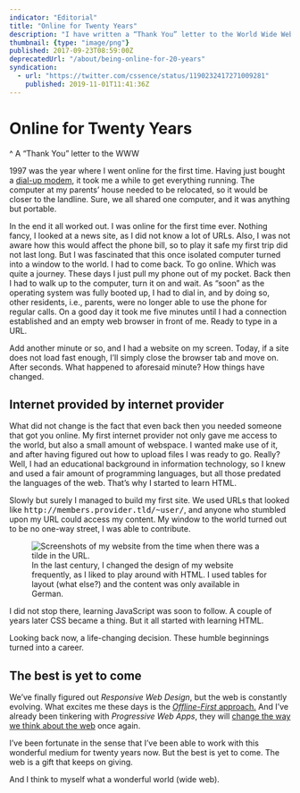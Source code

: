 ```yaml
---
indicator: "Editorial"
title: "Online for Twenty Years"
description: "I have written a “Thank You” letter to the World Wide Web."
thumbnail: {type: "image/png"}
published: 2017-09-23T08:59:00Z
deprecatedUrl: "/about/being-online-for-20-years"
syndication:
  - url: "https://twitter.com/cssence/status/1190232417271009281"
    published: 2019-11-01T11:41:36Z
---
```


# Online for Twenty Years
^ A “Thank You” letter to the WWW

1997 was the year where I went online for the first time. Having just bought a [dial-up modem](https://en.wikipedia.org/wiki/Dial-up_Internet_access), it took me a while to get everything running. The computer at my parents’ house needed to be relocated, so it would be closer to the landline. Sure, we all shared one computer, and it was anything but portable.

In the end it all worked out. I was online for the first time ever. Nothing fancy, I looked at a news site, as I did not know a lot of URLs. Also, I was not aware how this would affect the phone bill, so to play it safe my first trip did not last long. But I was fascinated that this once isolated computer turned into a window to the world. I had to come back. To go online. Which was quite a journey. These days I just pull my phone out of my pocket. Back then I had to walk up to the computer, turn it on and wait. As “soon” as the operating system was fully booted up, I had to dial in, and by doing so, other residents, i.e., parents, were no longer able to use the phone for regular calls. On a good day it took me five minutes until I had a connection established and an empty web browser in front of me. Ready to type in a URL.

Add another minute or so, and I had a website on my screen. Today, if a site does not load fast enough, I’ll simply close the browser tab and move on. After seconds. What happened to aforesaid minute? How things have changed.

## Internet provided by internet provider

What did not change is the fact that even back then you needed someone that got you online. My first internet provider not only gave me access to the world, but also a small amount of webspace. I wanted make use of it, and after having figured out how to upload files I was ready to go. Really? Well, I had an educational background in information technology, so I knew and used a fair amount of programming languages, but all those predated the languages of the web. That’s why I started to learn HTML.

Slowly but surely I managed to build my first site. We used URLs that looked like <tt>&#104;ttp://members.provider.tld/~user/</tt>, and anyone who stumbled upon my URL could access my content. My window to the world turned out to be no one-way street, I was able to contribute.

<figure><img src="/2017/being-online-for-20-years.websites.png" alt="Screenshots of my website from the time when there was a tilde in the URL."><figcaption>In the last century, I changed the design of my website frequently, as I liked to play around with HTML. I used tables for layout (what else?) and the content was only available in German.</figcaption></figure>

I did not stop there, learning JavaScript was soon to follow. A couple of years later CSS became a thing. But it all started with learning HTML.

Looking back now, a life-changing decision. These humble beginnings turned into a career.

## The best is yet to come

We’ve finally figured out _Responsive Web Design_, but the web is constantly evolving. What excites me these days is the [<em>Offline-First</em> approach.](https://www.youtube.com/watch?v=qDJAz3IIq18) And I’ve already been tinkering with _Progressive Web Apps_, they will [change the way we think about the web](https://hackernoon.com/will-the-real-web-developer-please-stand-up-a4931c25d6cb) once again.

I’ve been fortunate in the sense that I’ve been able to work with this wonderful medium for twenty years now. But the best is yet to come. The web is a gift that keeps on giving.

And I think to myself what a wonderful world (wide web).
